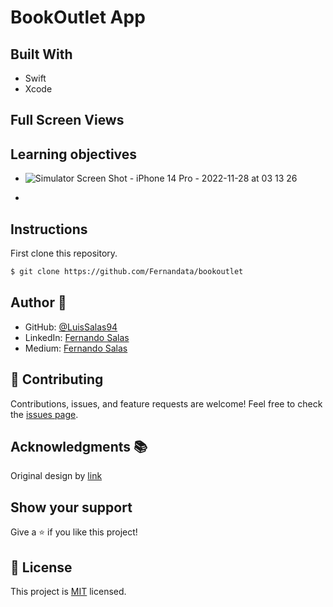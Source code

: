 # BookOutlet App

    
## Built With

- Swift
- Xcode


## Full Screen Views

  
## Learning objectives
- ![Simulator Screen Shot - iPhone 14 Pro - 2022-11-28 at 03 13 26](https://user-images.githubusercontent.com/118903655/204226796-fecff76d-8bca-43da-81a7-11640bae5c74.png)

- 

## Instructions

First clone this repository.
```bash
$ git clone https://github.com/Fernandata/bookoutlet
```


## Author 👤

- GitHub: [@LuisSalas94](https://github.com/LuisSalas94)
- LinkedIn: [Fernando Salas](https://www.linkedin.com/in/luisfernandosalasgave/)
- Medium: [Fernando Salas](https://medium.com/@luisfernandosalasg)

## 🤝 Contributing

Contributions, issues, and feature requests are welcome!
Feel free to check the [issues page](../../issues/).

## Acknowledgments 📚 
Original design by [link]()

## Show your support
Give a ⭐️ if you like this project!

## 📝 License
This project is [MIT](./MIT.md) licensed.
